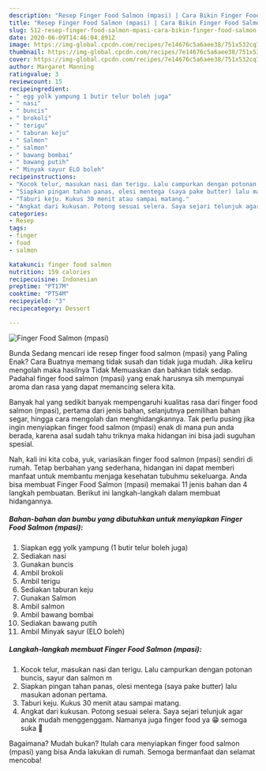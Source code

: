 ```yaml
---
description: "Resep Finger Food Salmon (mpasi) | Cara Bikin Finger Food Salmon (mpasi) Yang Enak dan Simpel"
title: "Resep Finger Food Salmon (mpasi) | Cara Bikin Finger Food Salmon (mpasi) Yang Enak dan Simpel"
slug: 512-resep-finger-food-salmon-mpasi-cara-bikin-finger-food-salmon-mpasi-yang-enak-dan-simpel
date: 2020-06-09T14:46:04.891Z
image: https://img-global.cpcdn.com/recipes/7e14676c5a6aee38/751x532cq70/finger-food-salmon-mpasi-foto-resep-utama.jpg
thumbnail: https://img-global.cpcdn.com/recipes/7e14676c5a6aee38/751x532cq70/finger-food-salmon-mpasi-foto-resep-utama.jpg
cover: https://img-global.cpcdn.com/recipes/7e14676c5a6aee38/751x532cq70/finger-food-salmon-mpasi-foto-resep-utama.jpg
author: Margaret Manning
ratingvalue: 3
reviewcount: 15
recipeingredient:
- " egg yolk yampung 1 butir telur boleh juga"
- " nasi"
- " buncis"
- " brokoli"
- " terigu"
- " taburan keju"
- " Salmon"
- " salmon"
- " bawang bombai"
- " bawang putih"
- " Minyak sayur ELO boleh"
recipeinstructions:
- "Kocok telur, masukan nasi dan terigu. Lalu campurkan dengan potonan buncis, sayur dan salmon m"
- "Siapkan pingan tahan panas, olesi mentega (saya pake butter) lalu masukan adonan pertama."
- "Taburi keju. Kukus 30 menit atau sampai matang."
- "Angkat dari kukusan. Potong sesuai selera. Saya sejari telunjuk agar anak mudah menggenggam. Namanya juga finger food ya 😁 semoga suka 🙏"
categories:
- Resep
tags:
- finger
- food
- salmon

katakunci: finger food salmon 
nutrition: 159 calories
recipecuisine: Indonesian
preptime: "PT17M"
cooktime: "PT54M"
recipeyield: "3"
recipecategory: Dessert

---
```



![Finger Food Salmon (mpasi)](https://img-global.cpcdn.com/recipes/7e14676c5a6aee38/751x532cq70/finger-food-salmon-mpasi-foto-resep-utama.jpg)

Bunda Sedang mencari ide resep finger food salmon (mpasi) yang Paling Enak? Cara Buatnya memang tidak susah dan tidak juga mudah. Jika keliru mengolah maka hasilnya Tidak Memuaskan dan bahkan tidak sedap. Padahal finger food salmon (mpasi) yang enak harusnya sih mempunyai aroma dan rasa yang dapat memancing selera kita.

Banyak hal yang sedikit banyak mempengaruhi kualitas rasa dari finger food salmon (mpasi), pertama dari jenis bahan, selanjutnya pemilihan bahan segar, hingga cara mengolah dan menghidangkannya. Tak perlu pusing jika ingin menyiapkan finger food salmon (mpasi) enak di mana pun anda berada, karena asal sudah tahu triknya maka hidangan ini bisa jadi suguhan spesial.




Nah, kali ini kita coba, yuk, variasikan finger food salmon (mpasi) sendiri di rumah. Tetap berbahan yang sederhana, hidangan ini dapat memberi manfaat untuk membantu menjaga kesehatan tubuhmu sekeluarga. Anda bisa membuat Finger Food Salmon (mpasi) memakai 11 jenis bahan dan 4 langkah pembuatan. Berikut ini langkah-langkah dalam membuat hidangannya.

<!--inarticleads1-->

##### Bahan-bahan dan bumbu yang dibutuhkan untuk menyiapkan Finger Food Salmon (mpasi):

1. Siapkan  egg yolk yampung (1 butir telur boleh juga)
1. Sediakan  nasi
1. Gunakan  buncis
1. Ambil  brokoli
1. Ambil  terigu
1. Sediakan  taburan keju
1. Gunakan  Salmon
1. Ambil  salmon
1. Ambil  bawang bombai
1. Sediakan  bawang putih
1. Ambil  Minyak sayur (ELO boleh)




<!--inarticleads2-->

##### Langkah-langkah membuat Finger Food Salmon (mpasi):

1. Kocok telur, masukan nasi dan terigu. Lalu campurkan dengan potonan buncis, sayur dan salmon m
1. Siapkan pingan tahan panas, olesi mentega (saya pake butter) lalu masukan adonan pertama.
1. Taburi keju. Kukus 30 menit atau sampai matang.
1. Angkat dari kukusan. Potong sesuai selera. Saya sejari telunjuk agar anak mudah menggenggam. Namanya juga finger food ya 😁 semoga suka 🙏




Bagaimana? Mudah bukan? Itulah cara menyiapkan finger food salmon (mpasi) yang bisa Anda lakukan di rumah. Semoga bermanfaat dan selamat mencoba!
